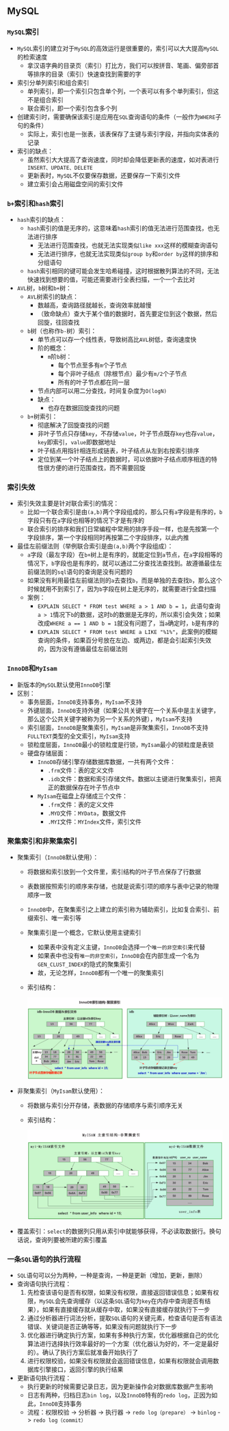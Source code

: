 ## MySQL

### `MySQL`索引

- `MySQL`索引的建立对于`MySQL`的高效运行是很重要的，索引可以大大提高`MySQL`的检索速度
  - 拿汉语字典的目录页（索引）打比方，我们可以按拼音、笔画、偏旁部首等排序的目录（索引）快速查找到需要的字
- 索引分单列索引和组合索引
  - 单列索引，即一个索引只包含单个列，一个表可以有多个单列索引，但这不是组合索引
  - 联合索引，即一个索引包含多个列
- 创建索引时，需要确保该索引是应用在`SQL`查询语句的条件（一般作为`WHERE`子句的条件）
  - 实际上，索引也是一张表，该表保存了主键与索引字段，并指向实体表的记录
- 索引的缺点：
  - 虽然索引大大提高了查询速度，同时却会降低更新表的速度，如对表进行`INSERT、UPDATE、DELETE`
  - 更新表时，`MySQL`不仅要保存数据，还要保存一下索引文件
  - 建立索引会占用磁盘空间的索引文件

### `b+`索引和`hash`索引

- `hash`索引的缺点：
  - `hash`索引的值是无序的，这意味着`hash`索引的值无法进行范围查找，也无法进行排序
    - 无法进行范围查找，也就无法实现类似`like xxx`这样的模糊查询语句
    - 无法进行排序，也就无法实现类似`group by`和`order by`这样的排序和分组语句
  - `hash`索引相同的键可能会发生哈希碰撞，这时根据散列算法的不同，无法快速找到想要的值，可能还需要进行全表扫描，一个一个去比对
- `AVL`树，`b`树和`b+`树：
  - `AVL`树索引的缺点：
    - 数越高，查询路径就越长，查询效率就越慢
    - （致命缺点）查大于某个值的数据时，首先要定位到这个数据，然后回旋，往回查找
  - `b`树（也称作`b-`树）索引：
    - 单节点可以存一个线性表，导致树高比`AVL`树低，查询速度快
    - 阶的概念：
      - `m`阶`b`树：
        - 每个节点至多有`m`个子节点
        - 每个非叶子结点（除根节点）最少有`m/2`个子节点
        - 所有的叶子节点都在同一层
    - 节点内部可以用二分查找，时间复杂度为`O(logN)`
    - 缺点：
      - 也存在数据回旋查找的问题
  - `b+`树索引：
    - 彻底解决了回旋查找的问题
    - 非叶子节点只存储`key`，不存储`value`，叶子节点既存`key`也存`value`，`key`即索引，`value`即数据地址
    - 叶子结点用指针相连形成链表，叶子结点从左到右按索引排序
    - 定位到某一个叶子结点上的数据时，可以依据叶子结点顺序相连的特性很方便的进行范围查找，而不需要回旋

### 索引失效

- 索引失效主要是针对联合索引的情况：
  - 比如一个联合索引是由`(a,b)`两个字段组成的，那么只有`a`字段是有序的，`b`字段只有在`a`字段也相等的情况下才是有序的
  - 联合索引的排序和我们日常编程中常用的排序手段一样，也是先按第一个字段排序，第一个字段相同时再按第二个字段排序，以此内推
- 最佳左前缀法则（举例联合索引是由`(a,b)`两个字段组成）：
  - `a`字段（最左字段）在`b+`树上是有序的，就能定位到`a`节点，在`a`字段相等的情况下，`b`字段也是有序的，就可以通过二分查找法查找到。故遵循最佳左前缀法则的`sql`语句的查询是没有问题的
  - 如果没有利用最佳左前缀法则的`a`去查找`b`，而是单独的去查找`b`，那么这个时候就用不到索引了，因为`b`字段在树上是无序的，就需要进行全盘扫描
  - 案例：
    - `EXPLAIN SELECT * FROM test WHERE a > 1 AND b = 1`，此语句查询`a > 1`情况下`b`的数据，这时`b`的数据是无序的，所以索引会失效；如果改成`WHERE a == 1 AND b = 1`就没有问题了，当`a`确定时，`b`是有序的
    - `EXPLAIN SELECT * FROM test WHERE a LIKE "%1%"`，此案例的模糊查询的条件，如果百分号放在左边、或两边，都是会引起索引失效的，因为没有遵循最佳左前缀法则

### `InnoDB`和`MyIsam`

- 新版本的`MySQL`默认使用`InnoDB`引擎
- 区别：
  - 事务层面，`InnoDB`支持事务，`MyIsam`不支持
  - 外键层面，`InnoDB`支持外键（如果公共关键字在一个关系中是主关键字，那么这个公共关键字被称为另一个关系的外键），`MyIsam`不支持
  - 索引层面，`InnoDB`是聚集索引，`MyIsam`是非聚集索引，`InnoDB`不支持`FULLTEXT`类型的全文索引，`MyIsam`支持
  - 锁粒度层面，`InnoDB`最小的锁粒度是行锁，`MyIsam`最小的锁粒度是表锁
  - 硬盘存储层面：
    - `InnoDB`存储引擎存储数据库数据，一共有两个文件：
      - `.frm`文件：表的定义文件
      - `.idb`文件：数据和索引存储文件。数据以主键进行聚集索引，把真正的数据保存在叶子节点中
    - `MyIsam`在磁盘上存储成三个文件：
      - `.frm`文件：表的定义文件
      - `.MYD`文件：`MYData`，数据文件
      - `.MYI`文件：`MYIndex`文件，索引文件

### 聚集索引和非聚集索引

- 聚集索引（`InnoDB`默认使用）：

  - 将数据和索引放到一个文件里，索引结构的叶子节点保存了行数据

  - 表数据按照索引的顺序来存储，也就是说索引项的顺序与表中记录的物理顺序一致

  - `InnoDB`中，在聚集索引之上建立的索引称为辅助索引，比如复合索引、前缀索引、唯一索引等

  - 聚集索引是一个概念，它默认使用主键索引

    - 如果表中没有定义主键，`InnoDB`会选择一个`唯一的非空索引`来代替
    - 如果表中也没有`唯一的非空索引`，`InnoDB`会在内部生成一个名为`GEN_CLUST_INDEX`的隐式的聚集索引
    - 故，无论怎样，`InnoDB`都有一个唯一的聚集索引

  - 索引结构：

    ![innodb聚簇索引结构](..\assets\statics\innodb聚簇索引结构.png)

- 非聚集索引（`MyIsam`默认使用）：

  - 将数据与索引分开存储，表数据的存储顺序与索引顺序无关

  - 索引结构：

    ![myisam非聚簇索引结构](..\assets\statics\myisam非聚簇索引结构.png)

- 覆盖索引：`select`的数据列只用从索引中就能够获得，不必读取数据行。换句话说，查询列要被所建的索引覆盖

### 一条`SQL`语句的执行流程

- `SQL`语句可以分为两种，一种是查询，一种是更新（增加，更新，删除）
- 查询语句执行流程：
  1. 先检查该语句是否有权限，如果没有权限，直接返回错误信息；如果有权限，`MySQL`会先查询缓存（以这条`SQL`语句为`key`在内存中查询是否有结果），如果有直接缓存就从缓存中取，如果没有直接缓存就执行下一步
  2. 通过分析器进行词法分析，提取`SQL`语句的关键元素，检查语句是否有语法错误、关键词是否正确等等，如果没有问题就执行下一步
  3. 优化器进行确定执行方案，如果有多种执行方案，优化器根据自己的优化算法进行选择执行效率最好的一个方案（优化器认为好的，不一定是最好的）。确认了执行方案后就准备开始执行了
  4. 进行权限校验，如果没有权限就会返回错误信息，如果有权限就会调用数据库引擎接口，返回引擎的执行结果
- 更新语句执行流程：
  - 执行更新的时候需要记录日志，因为更新操作会对数据库数据产生影响
  - 日志有两种，归档日志`bin log`，以及`InnoDB`特有的`redo log`，正因为如此，`InnoDB`支持事务
  - 流程：权限校验 -> 分析器 -> 执行器 -> `redo log（prepare）` -> `binlog` -> `redo log（commit）`























